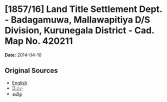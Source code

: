 # [1857/16] Land Title Settlement Dept. - Badagamuwa, Mallawapitiya D/S Division, Kurunegala District - Cad. Map No. 420211

**Date:** 2014-04-10

## Original Sources

- [English](https://documents.gov.lk/view/extra-gazettes/2014/4/1857-16_E.pdf)
- [සිංහල](https://documents.gov.lk/view/extra-gazettes/2014/4/1857-16_S.pdf)
- [தமிழ்](https://documents.gov.lk/view/extra-gazettes/2014/4/1857-16_T.pdf)
